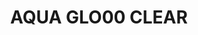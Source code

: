 ---
layout: product
title: "AQUA GLO00 CLEAR"
price: "760" 
desc: "N/A"
img_path: "/assets/img/A.MIG-8211.jpg"
brand: "Alclad II"
available: true
special_offer: true
new: false
soon: false
cat: "040000"
subcat: "040100"
subsubcat: "00"
sifra: "A.MIG-8211"
---